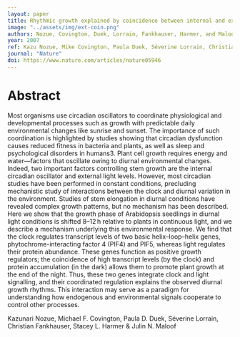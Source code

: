 ```yaml
---
layout: paper
title: Rhythmic growth explained by coincidence between internal and external cues
image: "../assets/img/ext-coin.png"
authors: Nozue, Covington, Duek, Lorrain, Fankhauser, Harmer, and Maloof
year: 2007
ref: Kazu Nozue, Mike Covington, Paula Duek, Séverine Lorrain, Christian Fankhauser, Stacey Harmer and Julin Maloof (2007) <i>Nature</i>
journal: "Nature"
doi: https://www.nature.com/articles/nature05946
---
```


# Abstract

Most organisms use circadian oscillators to coordinate physiological and developmental processes such as growth with predictable daily environmental changes like sunrise and sunset. The importance of such coordination is highlighted by studies showing that circadian dysfunction causes reduced fitness in bacteria and plants, as well as sleep and psychological disorders in humans3. Plant cell growth requires energy and water—factors that oscillate owing to diurnal environmental changes. Indeed, two important factors controlling stem growth are the internal circadian oscillator and external light levels. However, most circadian studies have been performed in constant conditions, precluding mechanistic study of interactions between the clock and diurnal variation in the environment. Studies of stem elongation in diurnal conditions have revealed complex growth patterns, but no mechanism has been described. Here we show that the growth phase of Arabidopsis seedlings in diurnal light conditions is shifted 8–12 h relative to plants in continuous light, and we describe a mechanism underlying this environmental response. We find that the clock regulates transcript levels of two basic helix–loop–helix genes, phytochrome-interacting factor 4 (PIF4) and PIF5, whereas light regulates their protein abundance. These genes function as positive growth regulators; the coincidence of high transcript levels (by the clock) and protein accumulation (in the dark) allows them to promote plant growth at the end of the night. Thus, these two genes integrate clock and light signalling, and their coordinated regulation explains the observed diurnal growth rhythms. This interaction may serve as a paradigm for understanding how endogenous and environmental signals cooperate to control other processes.


Kazunari Nozue, Michael F. Covington, Paula D. Duek, Séverine Lorrain, Christian Fankhauser, Stacey L. Harmer & Julin N. Maloof
